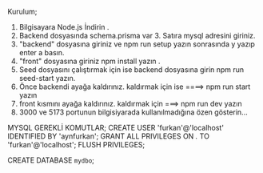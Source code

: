 Kurulum;

1. Bilgisayara Node.js İndirin .
2. Backend dosyasında schema.prisma var 3. Satıra mysql adresini giriniz.
3. "backend" dosyasına giriniz ve npm run setup yazın  sonrasında y yazıp enter a basın.
4. "front" dosyasına giriniz npm install yazın .
6. Seed dosyasını çalıştırmak için ise backend dosyasına girin npm run seed-start yazın.
7. Önce backendi ayağa kaldırınız. kaldırmak için ise ====> npm run start yazın
8. front kısmını ayağa kaldırınız. kaldırmak için  ===> npm run dev yazın
9. 3000 ve 5173 portunun bilgisiyarada kullanılmadığına özen gösterin...


MYSQL GEREKLİ KOMUTLAR;
CREATE USER 'furkan'@'localhost' IDENTIFIED BY 'aynfurkan';
GRANT ALL PRIVILEGES ON *.* TO 'furkan'@'localhost';
FLUSH PRIVILEGES;

CREATE DATABASE `mydbo`;


